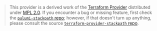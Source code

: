 > This provider is a derived work of the [Terraform Provider](https://github.com/stackpath/terraform-provider-stackpath)
> distributed under [MPL 2.0](https://www.mozilla.org/en-US/MPL/2.0/). If you encounter a bug or missing feature,
> first check the [`pulumi-stackpath` repo](https://github.com/stackpath/pulumi-stackpath/issues); however, if that doesn't turn up anything,
> please consult the source [`terraform-provider-stackpath` repo](https://github.com/stackpath/terraform-provider-stackpath/issues).
